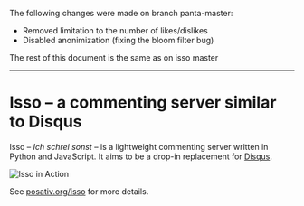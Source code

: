 The following changes were made on branch panta-master:

- Removed limitation to the number of likes/dislikes
- Disabled anonimization (fixing the bloom filter bug)

The rest of this document is the same as on isso master

--------------------------

Isso – a commenting server similar to Disqus
============================================

Isso – *Ich schrei sonst* – is a lightweight commenting server written in
Python and JavaScript. It aims to be a drop-in replacement for
[Disqus](http://disqus.com).

![Isso in Action](http://posativ.org/~tmp/isso-sample.png)

See [posativ.org/isso](http://posativ.org/isso/) for more details.
